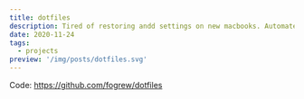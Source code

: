 ```yaml
---
title: dotfiles
description: Tired of restoring andd settings on new macbooks. Automated.
date: 2020-11-24
tags:
  - projects
preview: '/img/posts/dotfiles.svg'
---
```


Code: https://github.com/fogrew/dotfiles
